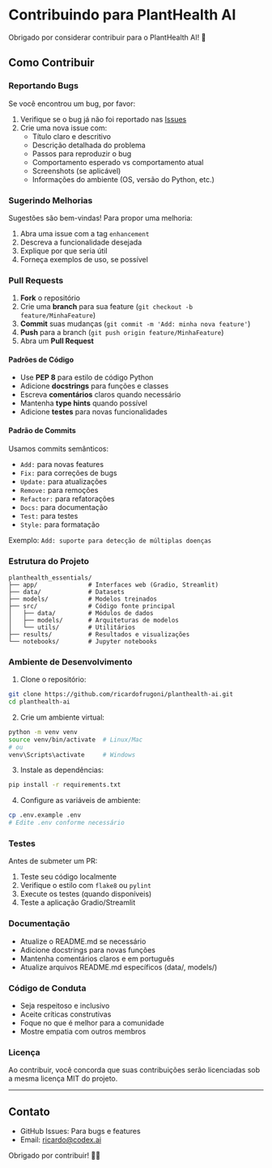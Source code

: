 # Contribuindo para PlantHealth AI

Obrigado por considerar contribuir para o PlantHealth AI! 🌱

## Como Contribuir

### Reportando Bugs

Se você encontrou um bug, por favor:

1. Verifique se o bug já não foi reportado nas [Issues](https://github.com/ricardofrugoni/planthealth-ai/issues)
2. Crie uma nova issue com:
   - Título claro e descritivo
   - Descrição detalhada do problema
   - Passos para reproduzir o bug
   - Comportamento esperado vs comportamento atual
   - Screenshots (se aplicável)
   - Informações do ambiente (OS, versão do Python, etc.)

### Sugerindo Melhorias

Sugestões são bem-vindas! Para propor uma melhoria:

1. Abra uma issue com a tag `enhancement`
2. Descreva a funcionalidade desejada
3. Explique por que seria útil
4. Forneça exemplos de uso, se possível

### Pull Requests

1. **Fork** o repositório
2. Crie uma **branch** para sua feature (`git checkout -b feature/MinhaFeature`)
3. **Commit** suas mudanças (`git commit -m 'Add: minha nova feature'`)
4. **Push** para a branch (`git push origin feature/MinhaFeature`)
5. Abra um **Pull Request**

#### Padrões de Código

- Use **PEP 8** para estilo de código Python
- Adicione **docstrings** para funções e classes
- Escreva **comentários** claros quando necessário
- Mantenha **type hints** quando possível
- Adicione **testes** para novas funcionalidades

#### Padrão de Commits

Usamos commits semânticos:

- `Add:` para novas features
- `Fix:` para correções de bugs
- `Update:` para atualizações
- `Remove:` para remoções
- `Refactor:` para refatorações
- `Docs:` para documentação
- `Test:` para testes
- `Style:` para formatação

Exemplo: `Add: suporte para detecção de múltiplas doenças`

### Estrutura do Projeto

```
planthealth_essentials/
├── app/              # Interfaces web (Gradio, Streamlit)
├── data/             # Datasets
├── models/           # Modelos treinados
├── src/              # Código fonte principal
│   ├── data/         # Módulos de dados
│   ├── models/       # Arquiteturas de modelos
│   └── utils/        # Utilitários
├── results/          # Resultados e visualizações
└── notebooks/        # Jupyter notebooks
```

### Ambiente de Desenvolvimento

1. Clone o repositório:
```bash
git clone https://github.com/ricardofrugoni/planthealth-ai.git
cd planthealth-ai
```

2. Crie um ambiente virtual:
```bash
python -m venv venv
source venv/bin/activate  # Linux/Mac
# ou
venv\Scripts\activate     # Windows
```

3. Instale as dependências:
```bash
pip install -r requirements.txt
```

4. Configure as variáveis de ambiente:
```bash
cp .env.example .env
# Edite .env conforme necessário
```

### Testes

Antes de submeter um PR:

1. Teste seu código localmente
2. Verifique o estilo com `flake8` ou `pylint`
3. Execute os testes (quando disponíveis)
4. Teste a aplicação Gradio/Streamlit

### Documentação

- Atualize o README.md se necessário
- Adicione docstrings para novas funções
- Mantenha comentários claros e em português
- Atualize arquivos README.md específicos (data/, models/)

### Código de Conduta

- Seja respeitoso e inclusivo
- Aceite críticas construtivas
- Foque no que é melhor para a comunidade
- Mostre empatia com outros membros

### Licença

Ao contribuir, você concorda que suas contribuições serão licenciadas sob a mesma licença MIT do projeto.

---

## Contato

- GitHub Issues: Para bugs e features
- Email: ricardo@codex.ai

Obrigado por contribuir! 🌱🚀

